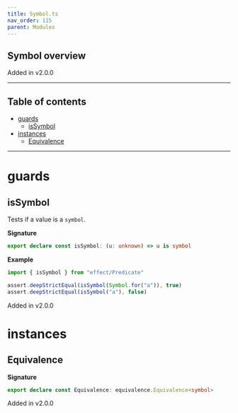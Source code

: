 ```yaml
---
title: Symbol.ts
nav_order: 115
parent: Modules
---
```


## Symbol overview

Added in v2.0.0

---

<h2 class="text-delta">Table of contents</h2>

- [guards](#guards)
  - [isSymbol](#issymbol)
- [instances](#instances)
  - [Equivalence](#equivalence)

---

# guards

## isSymbol

Tests if a value is a `symbol`.

**Signature**

```ts
export declare const isSymbol: (u: unknown) => u is symbol
```

**Example**

```ts
import { isSymbol } from "effect/Predicate"

assert.deepStrictEqual(isSymbol(Symbol.for("a")), true)
assert.deepStrictEqual(isSymbol("a"), false)
```

Added in v2.0.0

# instances

## Equivalence

**Signature**

```ts
export declare const Equivalence: equivalence.Equivalence<symbol>
```

Added in v2.0.0
